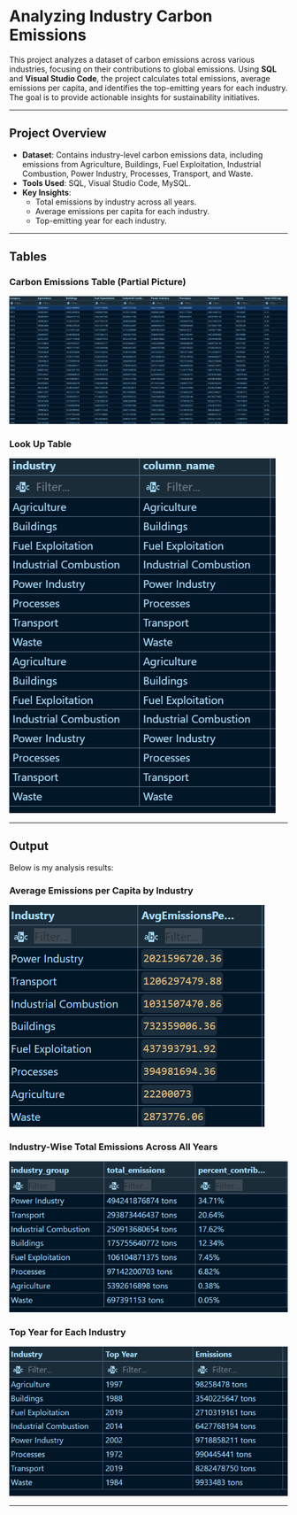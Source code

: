 # Analyzing Industry Carbon Emissions

This project analyzes a dataset of carbon emissions across various industries, focusing on their contributions to global emissions. Using **SQL** and **Visual Studio Code**, the project calculates total emissions, average emissions per capita, and identifies the top-emitting years for each industry. The goal is to provide actionable insights for sustainability initiatives.

---

## **Project Overview**
- **Dataset**: Contains industry-level carbon emissions data, including emissions from Agriculture, Buildings, Fuel Exploitation, Industrial Combustion, Power Industry, Processes, Transport, and Waste.
- **Tools Used**: SQL, Visual Studio Code, MySQL.
- **Key Insights**:
  - Total emissions by industry across all years.
  - Average emissions per capita for each industry.
  - Top-emitting year for each industry.

---

## **Tables**

### **Carbon Emissions Table (Partial Picture)**
![Table](emissions_table.png)

### **Look Up Table**
![Table](industry_lookup_table.png)

---

## **Output**
Below is my analysis results:

### **Average Emissions per Capita by Industry**
![Output](AVG.png)

### **Industry-Wise Total Emissions Across All Years**
![Output](Total.png)

### **Top Year for Each Industry**
![Output](TopYear.png)

---
